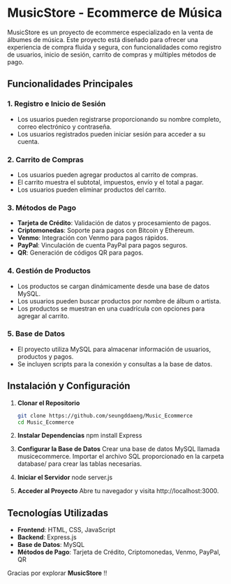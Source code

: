 # MusicStore - Ecommerce de Música

MusicStore es un proyecto de ecommerce especializado en la venta de álbumes de música. Este proyecto está diseñado para ofrecer una experiencia de compra fluida y segura, con funcionalidades como registro de usuarios, inicio de sesión, carrito de compras y múltiples métodos de pago.

## Funcionalidades Principales

### 1. **Registro e Inicio de Sesión**
   - Los usuarios pueden registrarse proporcionando su nombre completo, correo electrónico y contraseña.
   - Los usuarios registrados pueden iniciar sesión para acceder a su cuenta.

### 2. **Carrito de Compras**
   - Los usuarios pueden agregar productos al carrito de compras.
   - El carrito muestra el subtotal, impuestos, envío y el total a pagar.
   - Los usuarios pueden eliminar productos del carrito.

### 3. **Métodos de Pago**
   - **Tarjeta de Crédito**: Validación de datos y procesamiento de pagos.
   - **Criptomonedas**: Soporte para pagos con Bitcoin y Ethereum.
   - **Venmo**: Integración con Venmo para pagos rápidos.
   - **PayPal**: Vinculación de cuenta PayPal para pagos seguros.
   - **QR**: Generación de códigos QR para pagos.

### 4. **Gestión de Productos**
   - Los productos se cargan dinámicamente desde una base de datos MySQL.
   - Los usuarios pueden buscar productos por nombre de álbum o artista.
   - Los productos se muestran en una cuadrícula con opciones para agregar al carrito.

### 5. **Base de Datos**
   - El proyecto utiliza MySQL para almacenar información de usuarios, productos y pagos.
   - Se incluyen scripts para la conexión y consultas a la base de datos.

## Instalación y Configuración
1. **Clonar el Repositorio**
   ```bash
   git clone https://github.com/seungddaeng/Music_Ecommerce
   cd Music_Ecommerce
2. **Instalar Dependencias**
npm install Express

3. **Configurar la Base de Datos**
Crear una base de datos MySQL llamada musicecommerce.
Importar el archivo SQL proporcionado en la carpeta database/ para crear las tablas necesarias.

4. **Iniciar el Servidor**
node server.js

5. **Acceder al Proyecto**
Abre tu navegador y visita http://localhost:3000.

## Tecnologías Utilizadas

- **Frontend**: HTML, CSS, JavaScript
- **Backend**: Express.js
- **Base de Datos**: MySQL
- **Métodos de Pago**: Tarjeta de Crédito, Criptomonedas, Venmo, PayPal, QR

Gracias por explorar **MusicStore** !!


